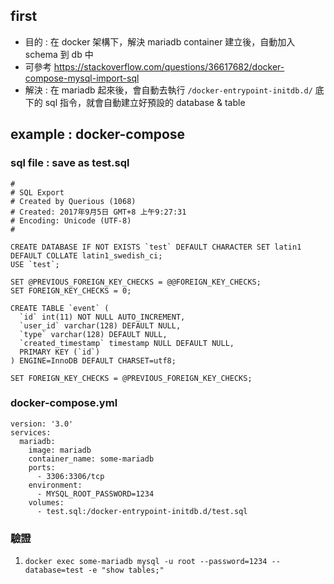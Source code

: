 ## first

- 目的 : 在 docker 架構下，解決 mariadb container 建立後，自動加入 schema 到 db 中
- 可參考 https://stackoverflow.com/questions/36617682/docker-compose-mysql-import-sql
- 解決 : 在 mariadb 起來後，會自動去執行 `/docker-entrypoint-initdb.d/` 底下的 sql 指令，就會自動建立好預設的 database & table

## example : docker-compose

### sql file : save as test.sql
```
#
# SQL Export
# Created by Querious (1068)
# Created: 2017年9月5日 GMT+8 上午9:27:31
# Encoding: Unicode (UTF-8)
#

CREATE DATABASE IF NOT EXISTS `test` DEFAULT CHARACTER SET latin1 DEFAULT COLLATE latin1_swedish_ci;
USE `test`;

SET @PREVIOUS_FOREIGN_KEY_CHECKS = @@FOREIGN_KEY_CHECKS;
SET FOREIGN_KEY_CHECKS = 0;

CREATE TABLE `event` (
  `id` int(11) NOT NULL AUTO_INCREMENT,
  `user_id` varchar(128) DEFAULT NULL,
  `type` varchar(128) DEFAULT NULL,
  `created_timestamp` timestamp NULL DEFAULT NULL,
  PRIMARY KEY (`id`)
) ENGINE=InnoDB DEFAULT CHARSET=utf8;

SET FOREIGN_KEY_CHECKS = @PREVIOUS_FOREIGN_KEY_CHECKS;
```

### docker-compose.yml
```
version: '3.0'
services:
  mariadb:
    image: mariadb
    container_name: some-mariadb
    ports:
      - 3306:3306/tcp
    environment:
      - MYSQL_ROOT_PASSWORD=1234
    volumes:
      - test.sql:/docker-entrypoint-initdb.d/test.sql
```

### 驗證

1. `docker exec some-mariadb mysql -u root --password=1234 --database=test -e "show tables;"`